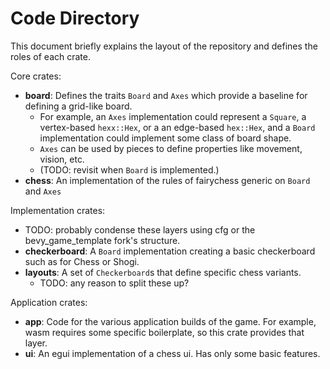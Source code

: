 # Code Directory

This document briefly explains the layout of the repository and defines the roles of each crate.

Core crates:

- **board**: Defines the traits `Board` and `Axes` which provide a baseline for defining a grid-like board.
  - For example, an `Axes` implementation could represent a `Square`, a vertex-based `hexx::Hex`, or a an edge-based `hex::Hex`, and a `Board` implementation could implement some class of board shape.
  - `Axes` can be used by pieces to define properties like movement, vision, etc.
  - (TODO: revisit when `Board` is implemented.)
- **chess**: An implementation of the rules of fairychess generic on `Board` and `Axes`

Implementation crates:

  - TODO: probably condense these layers using cfg or the bevy_game_template fork's structure.
- **checkerboard**: A `Board` implementation creating a basic checkerboard such as for Chess or Shogi.
- **layouts**: A set of `Checkerboard`s that define specific chess variants.
  - TODO: any reason to split these up?

Application crates:

- **app**: Code for the various application builds of the game. For example, wasm requires some specific boilerplate, so this crate provides that layer.
- **ui**: An egui implementation of a chess ui. Has only some basic features.
